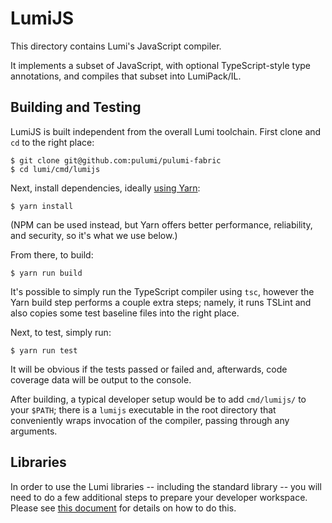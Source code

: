 # LumiJS

This directory contains Lumi's JavaScript compiler.

It implements a subset of JavaScript, with optional TypeScript-style type annotations, and compiles that subset into
LumiPack/IL.

## Building and Testing

LumiJS is built independent from the overall Lumi toolchain.  First clone and `cd` to the right place:

    $ git clone git@github.com:pulumi/pulumi-fabric
    $ cd lumi/cmd/lumijs

Next, install dependencies, ideally [using Yarn](https://yarnpkg.com/en/docs/install):

    $ yarn install

(NPM can be used instead, but Yarn offers better performance, reliability, and security, so it's what we use below.)

From there, to build:

    $ yarn run build

It's possible to simply run the TypeScript compiler using `tsc`, however the Yarn build step performs a couple extra
steps; namely, it runs TSLint and also copies some test baseline files into the right place.

Next, to test, simply run:

    $ yarn run test

It will be obvious if the tests passed or failed and, afterwards, code coverage data will be output to the console.

After building, a typical developer setup would be to add `cmd/lumijs/` to your `$PATH`; there is a `lumijs`
executable in the root directory that conveniently wraps invocation of the compiler, passing through any arguments.

## Libraries

In order to use the Lumi libraries -- including the standard library -- you will need to do a few additional steps
to prepare your developer workspace.  Please see [this document](/lib/README.md) for details on how to do this.

